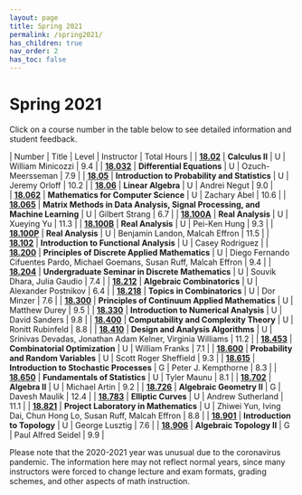 ```yaml
---
layout: page
title: Spring 2021
permalink: /spring2021/
has_children: true
nav_order: 2
has_toc: false
---
```


# Spring 2021

Click on a course number in the table below to see detailed information and student feedback.

| Number                                   | Title                                                                        | Level | Instructor                                       | Total Hours |
| [**18.02**](/18.02-spring-2021.html)     | **Calculus II**                                                              | U     | William Minicozzi                                | 9.4         |
| [**18.032**](/18.032-spring-2021.html)   | **Differential Equations**                                                   | U     | Ozuch-Meersseman                                 | 7.9         |
| [**18.05**](/18.05-spring-2021.html)     | **Introduction to Probability and Statistics**                               | U     | Jeremy Orloff                                    | 10.2        |
| [**18.06**](/18.06-spring-2021.html)     | **Linear Algebra**                                                           | U     | Andrei Negut                                     | 9.0         |          
| [**18.062**](/18.062-spring-2021.html)   | **Mathematics for Computer Science**                                         | U     | Zachary Abel                                     | 10.6        |
| [**18.065**](/18.065-spring-2021.html)   | **Matrix Methods in Data Analysis, Signal Processing, and Machine Learning** | U     | Gilbert Strang                                   | 6.7         |
| [**18.100A**](/18.100A-spring-2021html)  | **Real Analysis**                                                            | U     | Xueying Yu                                       | 11.3        |
| [**18.100B**](/18.100B-spring-2021html)  | **Real Analysis**                                                            | U     | Pei-Ken Hung                                     | 9.3         |
| [**18.100P**](/18.100P-spring-2021html)  | **Real Analysis**                                                            | U     | Benjamin Landon, Malcah Effron                   | 11.5        |
| [**18.102**](/18.102-spring-2021.html)   | **Introduction to Functional Analysis**                                      | U     | Casey Rodriguez                                                |
| [**18.200**](/18.200-spring-2021.html)   | **Principles of Discrete Applied Mathematics**                               | U     | Diego Fernando Cifuentes Pardo, Michael Goemans, 
                                                                                                                                    Susan Ruff, Malcah Effron                        | 9.4         |
| [**18.204**](/18.204-spring-2021.html)   | **Undergraduate Seminar in Discrete Mathematics**                            | U     | Souvik Dhara, Julia Gaudio                       | 7.4         |
| [**18.212**](/18.212-spring-2021.html)   | **Algebraic Combinatorics**                                                  | U     | Alexander Postnikov                              | 6.4         |
| [**18.218**](/18.218-spring-2021.html)   | **Topics in Combinatorics**                                                  | U     | Dor Minzer                                       | 7.6         |
| [**18.300**](/18.300-spring-2021.html)   | **Principles of Continuum Applied Mathematics**                              | U     | Matthew Durey                                    | 9.5         |
| [**18.330**](/18.330-spring-2021.html)   | **Introduction to Numerical Analysis**                                       | U     | David Sanders                                    | 9.8         | 
| [**18.400**](/18.400-spring-2021.html)   | **Computability and Complexity Theory**                                      | U     | Ronitt Rubinfeld                                 | 8.8         |
| [**18.410**](/18.410-spring-2021.html)   | **Design and Analysis Algorithms**                                           | U     | Srinivas Devadas, Jonathan Adam Kelner, 
                                                                                                                                    Virginia Williams                                | 11.2        | 
| [**18.453**](/18.453-spring-2021.html)   | **Combinatorial Optimization**                                               | U     | William Franks                                   | 7.1         |
| [**18.600**](/18.600-spring-2021.html)   | **Probability and Random Variables**                                         | U     | Scott Roger Sheffield                            | 9.3         |
| [**18.615**](/18.615-spring-2021.html)   | **Introduction to Stochastic Processes**                                     | G     | Peter J. Kempthorne                              | 8.3         | 
| [**18.650**](/18.650-spring-2021.html)   | **Fundamentals of Statistics**                                               | U     | Tyler Maunu                                      | 8.1         | 
| [**18.702**](/18.702-spring-2021.html)   | **Algebra II**                                                               | U     | Michael Artin                                    | 9.2         | 
| [**18.726**](/18.726-spring-2021.html)   | **Algebraic Geometry II**                                                    | G     | Davesh Maulik                                    | 12.4        |
| [**18.783**](/18.783-spring-2021.html)   | **Elliptic Curves**                                                          | U     | Andrew Sutherland                                | 11.1        | 
| [**18.821**](/18.821-spring-2021.html)   | **Project Laboratory in Mathematics**                                        | U     | Zhiwei Yun, Iving Dai, Chun Hong Lo, Susan Ruff, 
                                                                                                                                    Malcah Effron                                    | 8.8         |
| [**18.901**](/18.901-spring-2021.html)   | **Introduction to Topology**                                                 | U     | George Lusztig                                   | 7.6         |
| [**18.906**](/18.906-spring-2021.html)   | **Algebraic Topology II**                                                    | G     | Paul Alfred Seidel                               | 9.9         |

<!-- | Number                                   | Title          | Level | Instructor     | Total Hours |
| :--------------------------------------- | :------------- | :---- | -------------- | ----------- |
| [**18.100B**](/18.100B-spring-2021.html) | **Analysis I** | U     | Tobias Colding | 8.9         |
| [**18.100B**](/18.100B-spring-2021.html) | **Analysis I** | U     | Tobias Colding | 8.9         |
| [**18.100B**](/18.100B-spring-2021.html) | **Analysis I** | U     | Tobias Colding | 8.9         |
| [**18.100B**](/18.100B-spring-2021.html) | **Analysis I** | U     | Tobias Colding | 8.9         |
| [**18.100B**](/18.100B-spring-2021.html) | **Analysis I** | U     | Tobias Colding | 8.9         |
| [**18.100B**](/18.100B-spring-2021.html) | **Analysis I** | U     | Tobias Colding | 8.9         |
| [**18.100B**](/18.100B-spring-2021.html) | **Analysis I** | U     | Tobias Colding | 8.9         |
| [**18.100B**](/18.100B-spring-2021.html) | **Analysis I** | U     | Tobias Colding | 8.9         |
| [**18.100B**](/18.100B-spring-2021.html) | **Analysis I** | U     | Tobias Colding | 8.9         |
| [**18.100B**](/18.100B-spring-2021.html) | **Analysis I** | U     | Tobias Colding | 8.9         |
| [**18.100B**](/18.100B-spring-2021.html) | **Analysis I** | U     | Tobias Colding | 8.9         |
| [**18.100B**](/18.100B-spring-2021.html) | **Analysis I** | U     | Tobias Colding | 8.9         | -->

<!-- _For a PDF version of this semester's underground guide, click [**here**](/assets/files/Underground_Guide_Fall2020.pdf)._ -->

Please note that the 2020-2021 year was unusual due to the coronavirus pandemic. The information here may not reflect normal years, since many instructors were forced to change lecture and exam formats, grading schemes, and other aspects of math instruction.

